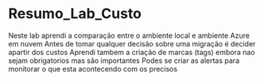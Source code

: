 # Resumo_Lab_Custo
Neste lab aprendi a comparação entre o ambiente local e ambiente Azure em nuvem
Antes de tomar qualquer decisão sobre uma migração é decider apartir dos custos
Aprendi tambem a criação de marcas (tags) embora nao sejam obrigatorios mas são importantes
Podes se criar as alertas para monitorar o que esta acontecendo com os precisos
